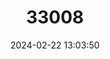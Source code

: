 ---
title: "33008"
category: "Dipterocarpus baudii"
draft: false
date: 2024-02-22 13:03:50
languages:
  Malay: ["Keruing bulu"]
  Thai: ["Yaang Khon"]
---